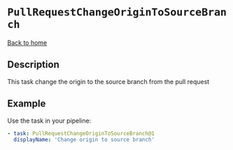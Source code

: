 # `PullRequestChangeOriginToSourceBranch`

[Back to home](../../../README.md)

## Description

This task change the origin to the source branch from the pull request

## Example

Use the task in your pipeline:

```yaml
- task: PullRequestChangeOriginToSourceBranch@1
  displayName: 'Change origin to source branch'
```
